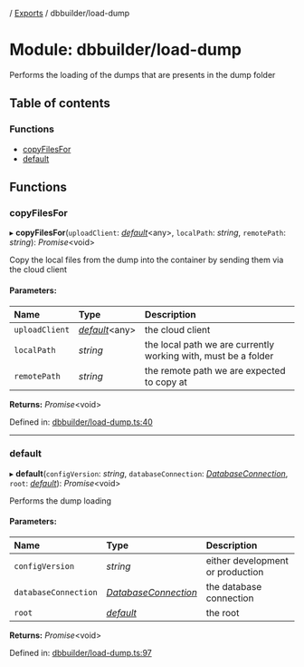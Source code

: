 [](../README.md) / [Exports](../modules.md) / dbbuilder/load-dump

# Module: dbbuilder/load-dump

Performs the loading of the dumps that are presents in the dump folder

## Table of contents

### Functions

- [copyFilesFor](dbbuilder_load_dump.md#copyfilesfor)
- [default](dbbuilder_load_dump.md#default)

## Functions

### copyFilesFor

▸ **copyFilesFor**(`uploadClient`: [*default*](../classes/server_services_base_storageprovider.default.md)<any\>, `localPath`: *string*, `remotePath`: *string*): *Promise*<void\>

Copy the local files from the dump into the container by sending
them via the cloud client

#### Parameters:

Name | Type | Description |
:------ | :------ | :------ |
`uploadClient` | [*default*](../classes/server_services_base_storageprovider.default.md)<any\> | the cloud client   |
`localPath` | *string* | the local path we are currently working with, must be a folder   |
`remotePath` | *string* | the remote path we are expected to copy at    |

**Returns:** *Promise*<void\>

Defined in: [dbbuilder/load-dump.ts:40](https://github.com/onzag/itemize/blob/11a98dec/dbbuilder/load-dump.ts#L40)

___

### default

▸ **default**(`configVersion`: *string*, `databaseConnection`: [*DatabaseConnection*](../classes/database.databaseconnection.md), `root`: [*default*](../classes/base_root.default.md)): *Promise*<void\>

Performs the dump loading

#### Parameters:

Name | Type | Description |
:------ | :------ | :------ |
`configVersion` | *string* | either development or production   |
`databaseConnection` | [*DatabaseConnection*](../classes/database.databaseconnection.md) | the database connection   |
`root` | [*default*](../classes/base_root.default.md) | the root    |

**Returns:** *Promise*<void\>

Defined in: [dbbuilder/load-dump.ts:97](https://github.com/onzag/itemize/blob/11a98dec/dbbuilder/load-dump.ts#L97)
